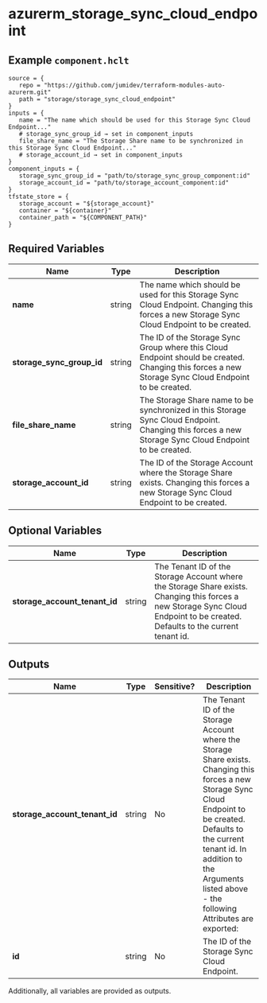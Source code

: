# azurerm_storage_sync_cloud_endpoint



## Example `component.hclt`

```hcl
source = {
   repo = "https://github.com/jumidev/terraform-modules-auto-azurerm.git"   
   path = "storage/storage_sync_cloud_endpoint"   
}
inputs = {
   name = "The name which should be used for this Storage Sync Cloud Endpoint..."   
   # storage_sync_group_id → set in component_inputs
   file_share_name = "The Storage Share name to be synchronized in this Storage Sync Cloud Endpoint..."   
   # storage_account_id → set in component_inputs
}
component_inputs = {
   storage_sync_group_id = "path/to/storage_sync_group_component:id"   
   storage_account_id = "path/to/storage_account_component:id"   
}
tfstate_store = {
   storage_account = "${storage_account}"   
   container = "${container}"   
   container_path = "${COMPONENT_PATH}"   
}
```

## Required Variables

| Name | Type |  Description |
| ---- | --------- |  ----------- |
| **name** | string |  The name which should be used for this Storage Sync Cloud Endpoint. Changing this forces a new Storage Sync Cloud Endpoint to be created. | 
| **storage_sync_group_id** | string |  The ID of the Storage Sync Group where this Cloud Endpoint should be created. Changing this forces a new Storage Sync Cloud Endpoint to be created. | 
| **file_share_name** | string |  The Storage Share name to be synchronized in this Storage Sync Cloud Endpoint. Changing this forces a new Storage Sync Cloud Endpoint to be created. | 
| **storage_account_id** | string |  The ID of the Storage Account where the Storage Share exists. Changing this forces a new Storage Sync Cloud Endpoint to be created. | 

## Optional Variables

| Name | Type |  Description |
| ---- | --------- |  ----------- |
| **storage_account_tenant_id** | string |  The Tenant ID of the Storage Account where the Storage Share exists. Changing this forces a new Storage Sync Cloud Endpoint to be created. Defaults to the current tenant id. | 



## Outputs

| Name | Type | Sensitive? | Description |
| ---- | ---- | --------- | --------- |
| **storage_account_tenant_id** | string | No  | The Tenant ID of the Storage Account where the Storage Share exists. Changing this forces a new Storage Sync Cloud Endpoint to be created. Defaults to the current tenant id. In addition to the Arguments listed above - the following Attributes are exported: | 
| **id** | string | No  | The ID of the Storage Sync Cloud Endpoint. | 

Additionally, all variables are provided as outputs.
